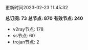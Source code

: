 更新时间2023-02-23 11:45:32

**总订阅: 73**
**总节点: 870**
**有效节点: 240**
- v2ray节点: 178
- ss节点: 60
- trojan节点: 2
